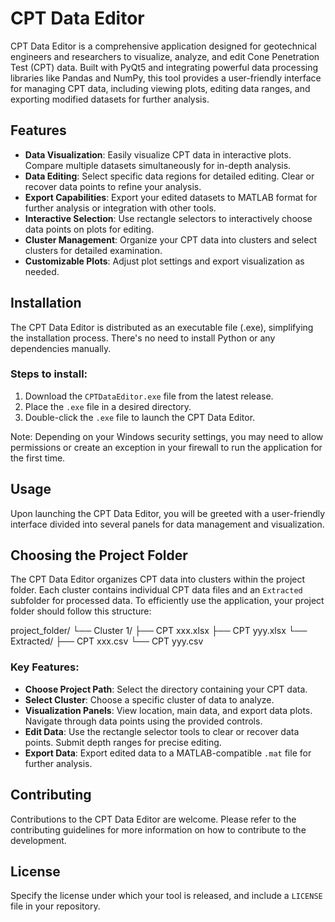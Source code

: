 # CPT Data Editor

CPT Data Editor is a comprehensive application designed for geotechnical engineers and researchers to visualize, analyze, and edit Cone Penetration Test (CPT) data. Built with PyQt5 and integrating powerful data processing libraries like Pandas and NumPy, this tool provides a user-friendly interface for managing CPT data, including viewing plots, editing data ranges, and exporting modified datasets for further analysis.

## Features

- **Data Visualization**: Easily visualize CPT data in interactive plots. Compare multiple datasets simultaneously for in-depth analysis.
- **Data Editing**: Select specific data regions for detailed editing. Clear or recover data points to refine your analysis.
- **Export Capabilities**: Export your edited datasets to MATLAB format for further analysis or integration with other tools.
- **Interactive Selection**: Use rectangle selectors to interactively choose data points on plots for editing.
- **Cluster Management**: Organize your CPT data into clusters and select clusters for detailed examination.
- **Customizable Plots**: Adjust plot settings and export visualization as needed.

## Installation

The CPT Data Editor is distributed as an executable file (.exe), simplifying the installation process. There's no need to install Python or any dependencies manually.

### Steps to install:

1. Download the `CPTDataEditor.exe` file from the latest release.
2. Place the `.exe` file in a desired directory.
3. Double-click the `.exe` file to launch the CPT Data Editor.

Note: Depending on your Windows security settings, you may need to allow permissions or create an exception in your firewall to run the application for the first time.

## Usage

Upon launching the CPT Data Editor, you will be greeted with a user-friendly interface divided into several panels for data management and visualization.

## Choosing the Project Folder

The CPT Data Editor organizes CPT data into clusters within the project folder. Each cluster contains individual CPT data files and an `Extracted` subfolder for processed data. To efficiently use the application, your project folder should follow this structure:

project_folder/
└── Cluster 1/
    ├── CPT xxx.xlsx
    ├── CPT yyy.xlsx
    └── Extracted/
        ├── CPT xxx.csv
        └── CPT yyy.csv

### Key Features:

- **Choose Project Path**: Select the directory containing your CPT data.
- **Select Cluster**: Choose a specific cluster of data to analyze.
- **Visualization Panels**: View location, main data, and export data plots. Navigate through data points using the provided controls.
- **Edit Data**: Use the rectangle selector tools to clear or recover data points. Submit depth ranges for precise editing.
- **Export Data**: Export edited data to a MATLAB-compatible `.mat` file for further analysis.

## Contributing

Contributions to the CPT Data Editor are welcome. Please refer to the contributing guidelines for more information on how to contribute to the development.

## License

Specify the license under which your tool is released, and include a `LICENSE` file in your repository.
